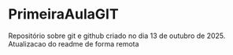 # PrimeiraAulaGIT
Repositório sobre git e github criado no dia 13 de outubro de 2025.
Atualizacao do readme de forma remota
